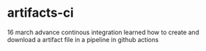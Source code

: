 # artifacts-ci
16 march advance continous integration learned how to create and download a artifact file in a pipeline in github actions
